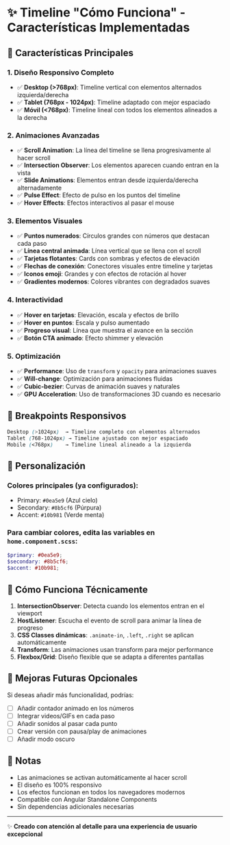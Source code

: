 # ✨ Timeline "Cómo Funciona" - Características Implementadas

## 🎯 Características Principales

### 1. **Diseño Responsivo Completo**
- ✅ **Desktop (>768px)**: Timeline vertical con elementos alternados izquierda/derecha
- ✅ **Tablet (768px - 1024px)**: Timeline adaptado con mejor espaciado
- ✅ **Móvil (<768px)**: Timeline lineal con todos los elementos alineados a la derecha

### 2. **Animaciones Avanzadas**
- ✅ **Scroll Animation**: La línea del timeline se llena progresivamente al hacer scroll
- ✅ **Intersection Observer**: Los elementos aparecen cuando entran en la vista
- ✅ **Slide Animations**: Elementos entran desde izquierda/derecha alternadamente
- ✅ **Pulse Effect**: Efecto de pulso en los puntos del timeline
- ✅ **Hover Effects**: Efectos interactivos al pasar el mouse

### 3. **Elementos Visuales**
- ✅ **Puntos numerados**: Círculos grandes con números que destacan cada paso
- ✅ **Línea central animada**: Línea vertical que se llena con el scroll
- ✅ **Tarjetas flotantes**: Cards con sombras y efectos de elevación
- ✅ **Flechas de conexión**: Conectores visuales entre timeline y tarjetas
- ✅ **Iconos emoji**: Grandes y con efectos de rotación al hover
- ✅ **Gradientes modernos**: Colores vibrantes con degradados suaves

### 4. **Interactividad**
- ✅ **Hover en tarjetas**: Elevación, escala y efectos de brillo
- ✅ **Hover en puntos**: Escala y pulso aumentado
- ✅ **Progreso visual**: Línea que muestra el avance en la sección
- ✅ **Botón CTA animado**: Efecto shimmer y elevación

### 5. **Optimización**
- ✅ **Performance**: Uso de `transform` y `opacity` para animaciones suaves
- ✅ **Will-change**: Optimización para animaciones fluidas
- ✅ **Cubic-bezier**: Curvas de animación suaves y naturales
- ✅ **GPU Acceleration**: Uso de transformaciones 3D cuando es necesario

## 📱 Breakpoints Responsivos

```scss
Desktop (>1024px)  → Timeline completo con elementos alternados
Tablet (768-1024px) → Timeline ajustado con mejor espaciado
Mobile (<768px)    → Timeline lineal alineado a la izquierda
```

## 🎨 Personalización

### Colores principales (ya configurados):
- Primary: `#0ea5e9` (Azul cielo)
- Secondary: `#8b5cf6` (Púrpura)
- Accent: `#10b981` (Verde menta)

### Para cambiar colores, edita las variables en `home.component.scss`:
```scss
$primary: #0ea5e9;
$secondary: #8b5cf6;
$accent: #10b981;
```

## 🔧 Cómo Funciona Técnicamente

1. **IntersectionObserver**: Detecta cuando los elementos entran en el viewport
2. **HostListener**: Escucha el evento de scroll para animar la línea de progreso
3. **CSS Classes dinámicas**: `.animate-in`, `.left`, `.right` se aplican automáticamente
4. **Transform**: Las animaciones usan transform para mejor performance
5. **Flexbox/Grid**: Diseño flexible que se adapta a diferentes pantallas

## 🚀 Mejoras Futuras Opcionales

Si deseas añadir más funcionalidad, podrías:
- [ ] Añadir contador animado en los números
- [ ] Integrar videos/GIFs en cada paso
- [ ] Añadir sonidos al pasar cada punto
- [ ] Crear versión con pausa/play de animaciones
- [ ] Añadir modo oscuro

## 📝 Notas

- Las animaciones se activan automáticamente al hacer scroll
- El diseño es 100% responsivo
- Los efectos funcionan en todos los navegadores modernos
- Compatible con Angular Standalone Components
- Sin dependencias adicionales necesarias

---

✨ **Creado con atención al detalle para una experiencia de usuario excepcional**
